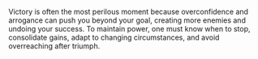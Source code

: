 Victory is often the most perilous moment because overconfidence and arrogance can push you beyond your goal, creating more enemies and undoing your success. To maintain power, one must know when to stop, consolidate gains, adapt to changing circumstances, and avoid overreaching after triumph.
